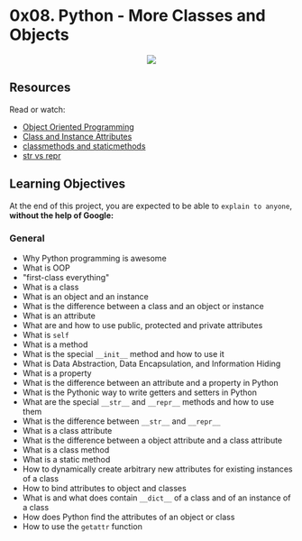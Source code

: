 # 0x08. Python - More Classes and Objects

<p align="center">
    <img size="400" src="https://svitla.com/uploads/ckeditor/01_13.07.jpg">
</p>

## Resources

Read or watch:

 - [Object Oriented Programming](https://python.swaroopch.com/oop.html)
 - [Class and Instance Attributes](https://python-course.eu/oop/class-instance-attributes.php)
 - [classmethods and staticmethods](https://www.youtube.com/watch?v=rq8cL2XMM5M)
 - [str vs repr](https://shipit.dev/posts/python-str-vs-repr.html)



## Learning Objectives

At the end of this project, you are expected to be able to `explain to anyone`, **without the help of Google:**

### General

- Why Python programming is awesome
- What is OOP
- "first-class everything"
- What is a class
- What is an object and an instance
- What is the difference between a class and an object or instance
- What is an attribute
- What are and how to use public, protected and private attributes
- What is `self`
- What is a method
- What is the special `__init__` method and how to use it
- What is Data Abstraction, Data Encapsulation, and Information Hiding
- What is a property
- What is the difference between an attribute and a property in Python
- What is the Pythonic way to write getters and setters in Python
- What are the special `__str__` and `__repr__` methods and how to use them
- What is the difference between `__str__` and `__repr__`
- What is a class attribute
- What is the difference between a object attribute and a class attribute
- What is a class method
- What is a static method
- How to dynamically create arbitrary new attributes for existing instances of a class
- How to bind attributes to object and classes
- What is and what does contain `__dict__` of a class and of an instance of a class
- How does Python find the attributes of an object or class
- How to use the `getattr` function

